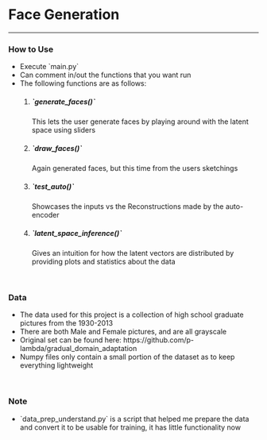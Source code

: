 <h1>Face Generation</h1>

<hr/>
<h3>How to Use</h3>
<ul>
	<li>
		Execute `main.py`
	</li>
	<li>
		Can comment in/out the functions that you want run
	</li>
	<li>
		The following functions are as follows:
	</li>
		<ol>
		<li>
		<h5>`generate_faces()`</h5> This lets the user generate faces by playing around with the latent space using sliders
		</li>
		<li>
		<h5>`draw_faces()`</h5> Again generated faces, but this time from the users sketchings
		</li>
		<li>
		<h5>`test_auto()`</h5> Showcases the inputs vs the Reconstructions made by the auto-encoder
		</li>
		<li>
		<h5>`latent_space_inference()`</h5> Gives an intuition for how the latent vectors are distributed by providing plots and statistics about the data
		</li>
		</ol>
</ul>
<br/>
<h3>Data</h3>
<ul>
	<li>
		The data used for this project is a collection of high school graduate pictures from the 1930-2013
	</li>
	<li>
		There are both Male and Female pictures, and are all grayscale
	</li>
	<li>
		Original set can be found here: https://github.com/p-lambda/gradual_domain_adaptation
	</li>
	<li>
		Numpy files only contain a small portion of the dataset as to keep everything lightweight 
	</li>
</ul>

<br/>
<h3>Note</h3>
<ul>
	<li>
		`data_prep_understand.py` is a script that helped me prepare the data and convert it to be usable for training, it has little functionality now
	</li>
</ul>